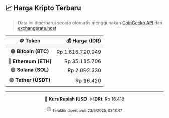 

<!-- HARGA_KRIPTO -->
## 📈 Harga Kripto Terbaru

> Data ini diperbarui secara otomatis menggunakan [CoinGecko API](https://www.coingecko.com/) dan [exchangerate.host](https://exchangerate.host/)

<div align="center">

| 🪙 Token | 💰 Harga (IDR) |
|:------:|---------------:|
| 🟠 **Bitcoin (BTC)**   | Rp 1.616.720.949 |
| 🔵 **Ethereum (ETH)**  | Rp 35.115.706 |
| 🟣 **Solana (SOL)**    | Rp 2.092.330 |
| 🟢 **Tether (USDT)**   | Rp 16.420 |

---

💱 **Kurs Rupiah (USD → IDR)**: Rp 16.418

🕒 <sub>Terakhir diperbarui: 23/6/2025, 03.18.47</sub>

</div>
<!-- /HARGA_KRIPTO -->